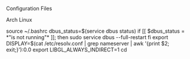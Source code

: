 Configuration Files

Arch Linux

source ~/.bashrc
dbus_status=$(service dbus status)
if [[ $dbus_status = *"is not running"* ]]; then
  sudo service dbus --full-restart
fi
export DISPLAY=$(cat /etc/resolv.conf | grep nameserver | awk '{print $2; exit;}'):0.0
export LIBGL_ALWAYS_INDIRECT=1
cd
